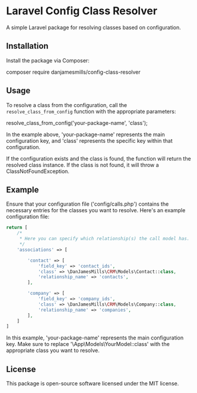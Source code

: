 # Laravel Config Class Resolver

A simple Laravel package for resolving classes based on configuration.

## Installation

Install the package via Composer:

composer require danjamesmills/config-class-resolver

## Usage

To resolve a class from the configuration, call the `resolve_class_from_config` function with the appropriate parameters:

resolve_class_from_config('your-package-name', 'class');

In the example above, 'your-package-name' represents the main configuration key, and 'class' represents the specific key within that configuration.

If the configuration exists and the class is found, the function will return the resolved class instance. If the class is not found, it will throw a ClassNotFoundException.

## Example

Ensure that your configuration file ('config/calls.php') contains the necessary entries for the classes you want to resolve. Here's an example configuration file:

```php
return [
    /*
     * Here you can specify which relationship(s) the call model has.
     */
    'associations' => [

        'contact' => [
            'field_key' => 'contact_ids',
            'class' => \DanJamesMills\CRM\Models\Contact::class,
            'relationship_name' => 'contacts',
        ],

        'company' => [
            'field_key' => 'company_ids',
            'class' => \DanJamesMills\CRM\Models\Company::class,
            'relationship_name' => 'companies',
        ],
    ]
]
```

In this example, 'your-package-name' represents the main configuration key. Make sure to replace '\App\Models\YourModel::class' with the appropriate class you want to resolve.

## License

This package is open-source software licensed under the MIT license.
